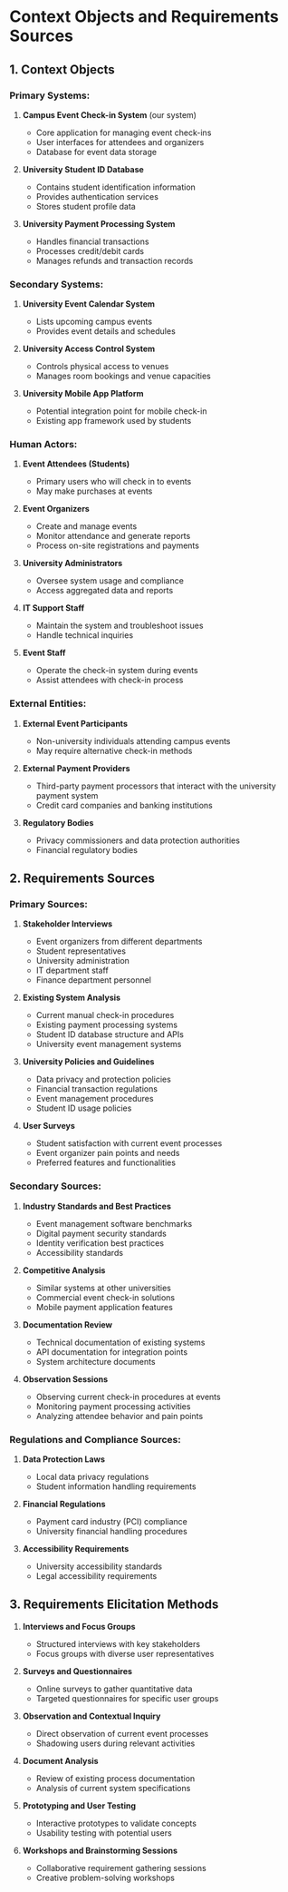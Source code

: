 # Context Objects and Requirements Sources

## 1. Context Objects

### Primary Systems:
1. **Campus Event Check-in System** (our system)
   - Core application for managing event check-ins
   - User interfaces for attendees and organizers
   - Database for event data storage

2. **University Student ID Database**
   - Contains student identification information
   - Provides authentication services
   - Stores student profile data

3. **University Payment Processing System**
   - Handles financial transactions
   - Processes credit/debit cards
   - Manages refunds and transaction records

### Secondary Systems:
1. **University Event Calendar System**
   - Lists upcoming campus events
   - Provides event details and schedules

2. **University Access Control System**
   - Controls physical access to venues
   - Manages room bookings and venue capacities

3. **University Mobile App Platform**
   - Potential integration point for mobile check-in
   - Existing app framework used by students

### Human Actors:
1. **Event Attendees (Students)**
   - Primary users who will check in to events
   - May make purchases at events

2. **Event Organizers**
   - Create and manage events
   - Monitor attendance and generate reports
   - Process on-site registrations and payments

3. **University Administrators**
   - Oversee system usage and compliance
   - Access aggregated data and reports

4. **IT Support Staff**
   - Maintain the system and troubleshoot issues
   - Handle technical inquiries

5. **Event Staff**
   - Operate the check-in system during events
   - Assist attendees with check-in process

### External Entities:
1. **External Event Participants**
   - Non-university individuals attending campus events
   - May require alternative check-in methods

2. **External Payment Providers**
   - Third-party payment processors that interact with the university payment system
   - Credit card companies and banking institutions

3. **Regulatory Bodies**
   - Privacy commissioners and data protection authorities
   - Financial regulatory bodies

## 2. Requirements Sources

### Primary Sources:

1. **Stakeholder Interviews**
   - Event organizers from different departments
   - Student representatives
   - University administration
   - IT department staff
   - Finance department personnel

2. **Existing System Analysis**
   - Current manual check-in procedures
   - Existing payment processing systems
   - Student ID database structure and APIs
   - University event management systems

3. **University Policies and Guidelines**
   - Data privacy and protection policies
   - Financial transaction regulations
   - Event management procedures
   - Student ID usage policies

4. **User Surveys**
   - Student satisfaction with current event processes
   - Event organizer pain points and needs
   - Preferred features and functionalities

### Secondary Sources:

1. **Industry Standards and Best Practices**
   - Event management software benchmarks
   - Digital payment security standards
   - Identity verification best practices
   - Accessibility standards

2. **Competitive Analysis**
   - Similar systems at other universities
   - Commercial event check-in solutions
   - Mobile payment application features

3. **Documentation Review**
   - Technical documentation of existing systems
   - API documentation for integration points
   - System architecture documents

4. **Observation Sessions**
   - Observing current check-in procedures at events
   - Monitoring payment processing activities
   - Analyzing attendee behavior and pain points

### Regulations and Compliance Sources:

1. **Data Protection Laws**
   - Local data privacy regulations
   - Student information handling requirements

2. **Financial Regulations**
   - Payment card industry (PCI) compliance
   - University financial handling procedures

3. **Accessibility Requirements**
   - University accessibility standards
   - Legal accessibility requirements

## 3. Requirements Elicitation Methods

1. **Interviews and Focus Groups**
   - Structured interviews with key stakeholders
   - Focus groups with diverse user representatives

2. **Surveys and Questionnaires**
   - Online surveys to gather quantitative data
   - Targeted questionnaires for specific user groups

3. **Observation and Contextual Inquiry**
   - Direct observation of current event processes
   - Shadowing users during relevant activities

4. **Document Analysis**
   - Review of existing process documentation
   - Analysis of current system specifications

5. **Prototyping and User Testing**
   - Interactive prototypes to validate concepts
   - Usability testing with potential users

6. **Workshops and Brainstorming Sessions**
   - Collaborative requirement gathering sessions
   - Creative problem-solving workshops
